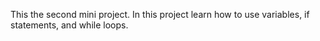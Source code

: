 This the second mini project.
In this project learn how to use variables, if statements, and while loops.
